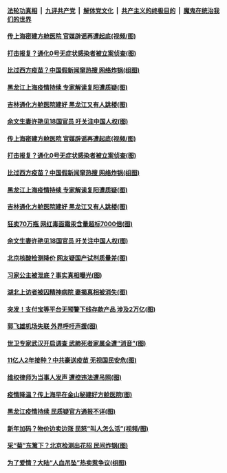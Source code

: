 ####  [法轮功真相](../../../../basic/blob/master/README.md?t=01310231) &nbsp;|&nbsp; [九评共产党](../../../../9ping.md/blob/master/README.md?t=01310231) &nbsp;|&nbsp; [解体党文化](../../../../jtdwh.md/blob/master/README.md?t=01310231)  &nbsp;|&nbsp; [共产主义的终极目的](../../../../gczydzjmd.md/blob/master/README.md?t=01310231) &nbsp;|&nbsp; [魔鬼在统治我们的世界](../../../../mgztzwmdsj.md/blob/master/README.md?t=01310231) 

#### [传上海密建方舱医院 官媒辟谣再遭起底(视频/图)](../pages/p1/960867.md?t=01310231) 

#### [打击报复？通化0号无症状感染者被立案侦查(图)](../pages/p1/960806.md?t=01310231) 

#### [比过西方疫苗？中国假新闻窜热搜 网络炸锅(组图)](../pages/p1/960743.md?t=01310231) 

#### [黑龙江上海疫情持续 专家解读复阳遭质疑(图)](../pages/p1/960800.md?t=01310231) 

#### [吉林通化方舱医院建好 黑龙江又有人跳楼(图)](../pages/p1/960768.md?t=01310231) 

#### [余文生妻许艳见18国官员 吁关注中国人权(图)](../pages/p1/960736.md?t=01310231) 

#### [传上海密建方舱医院 官媒辟谣再遭起底(视频/图)](../pages/p1/960867.md?t=01310231) 

#### [打击报复？通化0号无症状感染者被立案侦查(图)](../pages/p1/960806.md?t=01310231) 

#### [比过西方疫苗？中国假新闻窜热搜 网络炸锅(组图)](../pages/p1/960743.md?t=01310231) 

#### [黑龙江上海疫情持续 专家解读复阳遭质疑(图)](../pages/p1/960800.md?t=01310231) 

#### [吉林通化方舱医院建好 黑龙江又有人跳楼(图)](../pages/p1/960768.md?t=01310231) 

#### [狂卖70万瓶 网红毒面霜汞含量超标7000倍(图)](../pages/p1/960751.md?t=01310231) 

#### [余文生妻许艳见18国官员 吁关注中国人权(图)](../pages/p1/960736.md?t=01310231) 

#### [北京核酸检测降价 网友疑国产试剂质量差(图)](../pages/p1/960720.md?t=01310231) 

#### [习家公主被泄底？事实真相曝光(图)](../pages/p1/960706.md?t=01310231) 

#### [湖北上访者被囚精神病院 妻揭真相被消失(图)](../pages/p1/960750.md?t=01310231) 

#### [突发！支付宝等平台无预警下线存款产品 涉及2万亿(图)](../pages/p1/960686.md?t=01310231) 

#### [郭飞雄机场失联 外界呼吁声援(图)](../pages/p1/960698.md?t=01310231) 

#### [世卫专家武汉开启调查 武肺死者家属全遭“消音”(图)](../pages/p1/960660.md?t=01310231) 

#### [11亿人2年接种？中共豪送疫苗 无视国民安危(图)](../pages/p1/960641.md?t=01310231) 

#### [维权律师为当事人发声 遭控违法遭吊照(图)](../pages/p1/960637.md?t=01310231) 

#### [疫情降温？传上海早在金山秘建好方舱医院(图)](../pages/p1/960602.md?t=01310231) 

#### [黑龙江疫情持续 民质疑官方通报不详(图)](../pages/p1/960609.md?t=01310231) 

#### [新年加码？物价边卖边涨 民怒“叫人怎么活”(视频/图)](../pages/p1/960576.md?t=01310231) 

#### [采“菊”东篱下？北京检测出花招 民间炸锅(图)](../pages/p1/960545.md?t=01310231) 

#### [为了爱情？大陆“人血吊坠”热卖惹争议(组图)](../pages/p1/960577.md?t=01310231) 

